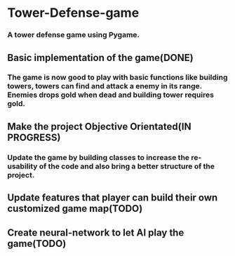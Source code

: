 # Tower-Defense-game
### A tower defense game using Pygame.
## Basic implementation of the game(DONE)
### The game is now good to play with basic functions like building towers, towers can find and attack a enemy in its range. Enemies drops gold when dead and building tower requires gold.
## Make the project Objective Orientated(IN PROGRESS)
### Update the game by building classes to increase the re-usability of the code and also bring a better structure of the project.
## Update features that player can build their own customized game map(TODO)
## Create neural-network to let AI play the game(TODO)
